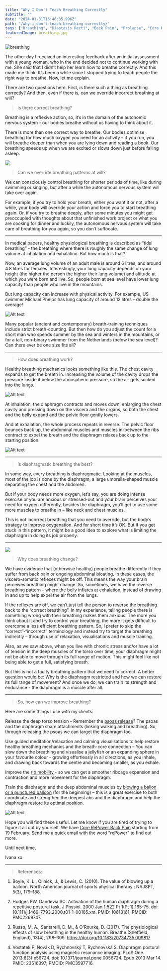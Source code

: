```yaml
---
title: "Why I Don't Teach Breathing Correctly"
subTitle: ""
date: "2024-01-31T16:46:35.996Z"
path: "/why-i-don't-teach-breathing-correctly/"
tags: ["Breathing", "Diastasis Recti", "Back Pain", "Prolapse", "Core Rehab"]
featuredImage: breathing.jpg
---
```


![breathing](breathing.jpg)

The other day I received an interesting feedback after an initial assessment with a young woman, who in the end decided not to continue working with me. She said that I didn’t help her learn how to breathe correctly. And this made me think. It’s been a while since I stopped trying to teach people the right way to breathe. Now, let me explain.

There are two questions here. First, is there such a thing as breathing correctly? And then, even if there is, can we override incorrect breathing at will?  

> Is there correct breathing?

Breathing is a reflexive action, so, it’s in the domain of the autonomic nervous system - our bodies breathe without us having to think about it. 

There is more than one correct way to breathe. Our bodies optimise breathing for how much oxygen you need for an activity – if you run, you will breathe deeper than when you are lying down and reading a book. Our breathing speeds up when we are excited or slows down just before falling asleep.   

[<img src="basics-breathing-bmj.jpg">](https://www.youtube.com/watch?v=NM3PK5qy9uA) 

> Can we override breathing patterns at will?

We can consciously control breathing for shorter periods of time, like during swimming or singing, but after a while the autonomous nervous system will take over again. 

For example, if you try to hold your breath, either you want it or not, after a while, your body will override your action and force you to start breathing again. Or, if you try to breathe deeply, after some minutes you might get preoccupied with thoughts about that unfinished work project or what you are cooking for dinner and luckily, the autonomous nervous system will take care of breathing for you again, so you don’t suffocate.

* * * 

In medical papers, healthy physiological breathing is described as “tidal breathing” - the breathing where there is roughly the same change of lung volume at inhalation and exhalation. But how much is that? 

Now, an average lung volume of an adult male is around 6 litres, and around 4.8 litres for females. Interestingly, your lung capacity depends on your height (the higher the person the higher their lung volume) and altitude at which you were born and live. So, people born at sea level have lower lung capacity than people who live in the mountains. 

But lung capacity can increase with physical activity. For example, US swimmer Michael Phelps has lung capacity of around 12 litres - double the average!

![Alt text](Michael-Phelps-by-Mike-Lewis-4-1.jpg)  

Many popular (ancient and contemporary) breath-training techniques include strict breath-counting. But then how do you adjust the count for a short man who spends summer by the sea and winters in the mountains, or for a tall, non-binary swimmer from the Netherlands (below the sea level)? Can there ever be one size fits all?

* * *  

> How does breathing work?

Healthy breathing mechanics looks something like this. The chest cavity expands to get the breath in. Increasing the volume of the cavity drops the pressure inside it below the atmospheric pressure, so the air gets sucked into the lungs.

![Alt text](pressure-breathing.png)

At inhalation, the diaphragm contracts and moves down, enlarging the chest cavity and pressing down on the viscera and the organs, so both the chest and the belly expand and the pelvic floor gently lowers. 

And at exhalation, the whole process repeats in reverse. The pelvic floor bounces back up, the abdominal muscles and muscles in-between the ribs contract to expel the breath and the diaphragm relaxes back up to the starting position.  

![Alt text](Pelvic-floor-diaphragm.jpg)  

* * *  

> Is diaphragmatic breathing the best?


In some way, every breathing is diaphragmatic. Looking at the muscles, most of the job is done by the diaphragm, a large umbrella-shaped muscle separating the chest and the abdomen. 

But if your body needs more oxygen, let’s say, you are doing intense exercise or you are anxious or stressed-out and your brain perceives your need for oxygen differently, besides the diaphragm, you’ll get to use some more muscles to breathe in – like neck and chest muscles. 

This is not incorrect breathing that you need to override, but the body’s strategy to improve oxygenation. And for short time it’s OK. But if you get stuck in this pattern, it might be a good idea to explore what is limiting the diaphragm in doing its job properly.

* * *  

[<img src="reverse-breathing.jpg">](https://www.youtube.com/shorts/gxlNFxy3WUU)  

> Why does breathing change?

We have evidence that (otherwise healthy) people breathe differently if they suffer from back pain or ongoing abdominal bloating. In these cases, the viscero-somatic reflexes might be off. This means the way your brain perceives breathing might change. So, sometimes, we have the reverse breathing pattern – where the belly inflates at exhalation, instead of drawing in and up to help expel the air from the lungs. 

If the reflexes are off, we can’t just tell the person to reverse the breathing back to the “correct breathing”. In my experience, telling people there is something wrong with their breathing makes them anxious. The more you think about it and try to control your breathing, the more it gets difficult to overcome a less efficient breathing pattern. So, I prefer to skip the “correct”-“incorrect” terminology and instead try to target the breathing indirectly – through use of relaxation, visualisations and muscle training.

Also, as we saw above, when you live with chronic stress and/or have a lot of tension in the deep muscles of the torso over time, your diaphragm might not be able to move through its full range of motion. This might feel like not being able to get a full, satisfying breath. 

But this is not a faulty breathing pattern that we need to correct. A better question would be: Why is the diaphragm restricted and how we can restore its full range of movement? And once we do, we can train its strength and endurance - the diaphragm is a muscle after all.

* * *  

> So, how can we improve breathing?

Here are some things I use with my clients:

Release the deep torso tension - Remember the [psoas release](https://www.youtube.com/shorts/sjdByL2SKCo)? The psoas and the diaphragm share attachments (linking walking and breathing). So, through releasing the psoas we can target the diaphragm too.

Use guided meditation/relaxation and calming visualisations to help restore healthy breathing mechanics and the breath-core connection – You can slow down the breathing and visualise a jellyfish or an expanding sphere in your favourite colour - growing effortlessly in all directions, as you inhale, and drawing back towards the centre and becoming smaller, as you exhale. 

Improve the [rib mobility](https://www.youtube.com/shorts/p7HTVqoVUV8) - so we can get a smoother ribcage expansion and  contraction and more movement for the diaphragm.

Train the diaphragm and the deep abdominal muscles by [blowing a ballon or a punctured balloon](https://www.instagram.com/p/C0Py_kaog9k/) (for the beginning) – this is a great exercise to both coordinate and strengthen the deepest abs and the diaphragm and help the diaphragm restore its optimal position.

![Alt text](balloon-blowing.jpg)

Hope you will find these useful. Let me know if you are tired of trying to figure it all out by yourself. We have [Core RePower Back Pain](https://www.instagram.com/p/C2mKJCwIlTM/) starting from 19 February. Send me a quick email with the word "rePower" to find out more.

Until next time, 

Ivana xx 

* * *  

> References:

1. Boyle, K. L., Olinick, J., & Lewis, C. (2010). The value of blowing up a balloon. North American journal of sports physical therapy : NAJSPT, 5(3), 179–188.

2. Hodges PW, Gandevia SC. Activation of the human diaphragm during a repetitive postural task. J Physiol. 2000 Jan 1;522 Pt 1(Pt 1):165-75. doi: 10.1111/j.1469-7793.2000.t01-1-00165.xm. PMID: 10618161; PMCID: PMC2269747.   
   
3. Russo, M. A., Santarelli, D. M., & O'Rourke, D. (2017). The physiological effects of slow breathing in the healthy human. Breathe (Sheffield, England), 13(4), 298–309. https://doi.org/10.1183/20734735.009817  

4. Vostatek P, Novák D, Rychnovský T, Rychnovská S. Diaphragm postural function analysis using magnetic resonance imaging. PLoS One. 2013;8(3):e56724. doi: 10.1371/journal.pone.0056724. Epub 2013 Mar 14. PMID: 23516397; PMCID: PMC3597716.